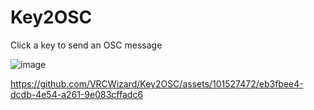 # Key2OSC

Click a key to send an OSC message

![image](https://github.com/VRCWizard/Key2OSC/assets/101527472/62614b5c-a3bb-4d86-83b9-df41d6080fa4)


https://github.com/VRCWizard/Key2OSC/assets/101527472/eb3fbee4-dcdb-4e54-a261-9e083cffadc6

